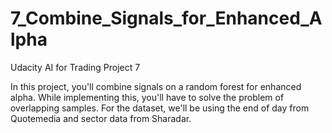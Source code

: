 # 7_Combine_Signals_for_Enhanced_Alpha
Udacity AI for Trading Project 7

In this project, you'll combine signals on a random forest for enhanced alpha. While implementing this, you'll have to solve the problem of overlapping samples. For the dataset, we'll be using the end of day from Quotemedia and sector data from Sharadar.
